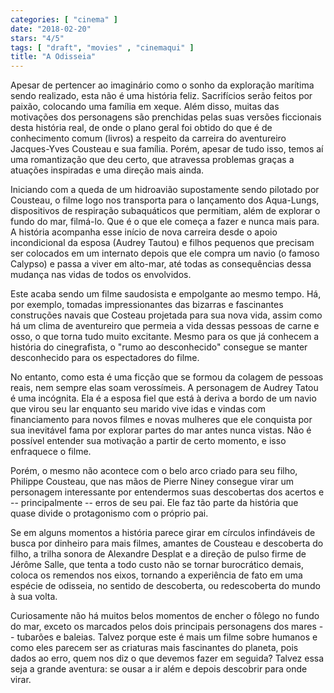 ```yaml
---
categories: [ "cinema" ]
date: "2018-02-20"
stars: "4/5"
tags: [ "draft", "movies" , "cinemaqui" ]
title: "A Odisseia"
---
```

Apesar de pertencer ao imaginário como o sonho da exploração marítima
sendo realizado, esta não é uma história feliz. Sacrifícios serão
feitos por paixão, colocando uma família em xeque. Além disso,
muitas das motivações dos personagens são prenchidas pelas suas
versões ficcionais desta história real, de onde o plano geral foi
obtido do que é de conhecimento comum (livros) a respeito da carreira
do aventureiro Jacques-Yves Cousteau e sua família. Porém, apesar de
tudo isso, temos aí uma romantização que deu certo, que atravessa
problemas graças a atuações inspiradas e uma direção mais ainda.

Iniciando com a queda de um hidroavião supostamente sendo pilotado por
Cousteau, o filme logo nos transporta para o lançamento dos Aqua-Lungs,
dispositivos de respiração subaquáticos que permitiam, além de
explorar o fundo do mar, filmá-lo. Que é o que ele começa a fazer
e nunca mais para. A história acompanha esse início de nova carreira
desde o apoio incondicional da esposa (Audrey Tautou) e filhos pequenos
que precisam ser colocados em um internato depois que ele compra um
navio (o famoso Calypso) e passa a viver em alto-mar, até todas as
consequências dessa mudança nas vidas de todos os envolvidos.

Este acaba sendo um filme saudosista e empolgante ao mesmo tempo. Há, por
exemplo, tomadas impressionantes das bizarras e fascinantes construções
navais que Costeau projetada para sua nova vida, assim como há um clima
de aventureiro que permeia a vida dessas pessoas de carne e osso, o que
torna tudo muito excitante. Mesmo para os que já conhecem a história
do cinegrafista, o "rumo ao desconhecido" consegue se manter desconhecido
para os espectadores do filme.

No entanto, como esta é uma ficção que se formou da colagem de pessoas
reais, nem sempre elas soam verossímeis. A personagem de Audrey Tatou
é uma incógnita. Ela é a esposa fiel que está à deriva a bordo de
um navio que virou seu lar enquanto seu marido vive idas e vindas com
financiamento para novos filmes e novas mulheres que ele conquista por
sua inevitável fama por explorar partes do mar antes nunca vistas. Não
é possível entender sua motivação a partir de certo momento, e isso
enfraquece o filme.

Porém, o mesmo não acontece com o belo arco criado para seu filho,
Philippe Cousteau, que nas mãos de Pierre Niney consegue virar um
personagem interessante por entendermos suas descobertas dos acertos e --
principalmente -- erros de seu pai. Ele faz tão parte da história que
quase divide o protagonismo com o próprio pai.

Se em alguns momentos a história parece girar em círculos infindáveis
de busca por dinheiro para mais filmes, amantes de Cousteau e descoberta
do filho, a trilha sonora de Alexandre Desplat e a direção de
pulso firme de Jérôme Salle, que tenta a todo custo não se tornar
burocrático demais, coloca os remendos nos eixos, tornando a experiência
de fato em uma espécie de odisseia, no sentido de descoberta, ou
redescoberta do mundo à sua volta.

Curiosamente não há muitos belos momentos de encher o fôlego no fundo
do mar, exceto os marcados pelos dois principais personagens dos mares --
tubarões e baleias. Talvez porque este é mais um filme sobre humanos e
como eles parecem ser as criaturas mais fascinantes do planeta, pois dados
ao erro, quem nos diz o que devemos fazer em seguida? Talvez essa seja a
grande aventura: se ousar a ir além e depois descobrir para onde virar.
